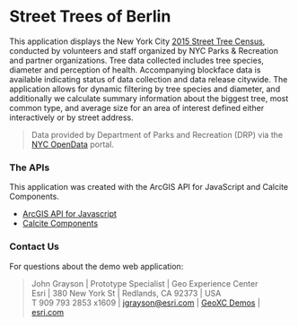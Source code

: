 # Street Trees of Berlin


This application displays the New York City [2015 Street Tree Census](https://data.cityofnewyork.us/Environment/2015-Street-Tree-Census-Tree-Data/uvpi-gqnh), conducted by volunteers and staff organized by NYC Parks & Recreation and partner organizations. Tree data collected includes tree species, diameter and perception of health. Accompanying blockface data is available indicating status of data collection and data release citywide.  The application allows for dynamic filtering by tree species and diameter, and additionally we calculate summary information about the biggest tree, most common type, and average size for an area of interest defined either interactively or by street address.

> Data provided by Department of Parks and Recreation (DRP) via the [NYC OpenData](https://opendata.cityofnewyork.us/) portal.


### The APIs
This application was created with the ArcGIS API for JavaScript and Calcite Components.

 - [ArcGIS API for Javascript](https://developers.arcgis.com/javascript/latest/api-reference/)
 - [Calcite Components](https://developers.arcgis.com/calcite-design-system/components/)


### Contact Us
For questions about the demo web application:
> John Grayson | Prototype Specialist | Geo Experience Center\
> Esri | 380 New York St | Redlands, CA 92373 | USA\
> T 909 793 2853 x1609 | [jgrayson@esri.com](mailto:jgrayson@esri.com?subject=NYC%20Street%20Trees%20on%20GitHub&body=Hi%20John,%0A%20%20I%20have%20a%20quesiton%20about%20the%20___%20demo.) | [GeoXC Demos](https://www.esriurl.com/GeoXCDemos) | [esri.com](https://www.esri.com)
